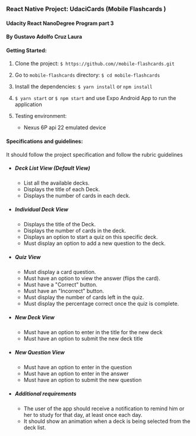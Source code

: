 ### React Native Project: UdaciCards (Mobile Flashcards )
#### Udacity React NanoDegree Program part 3
#### By Gustavo Adolfo Cruz Laura

#### Getting Started:
1. Clone the project: `$ https://github.com//mobile-flashcards.git`

2. Go to `mobile-flashcards` directory: `$ cd mobile-flashcards`

3. Install the dependencies: `$ yarn install` or `npm install`

4. `$ yarn start` or `$ npm start` and use Expo Android App to run the application

5. Testing environment:
    *  Nexus 6P api 22 emulated device

#### Specifications and guidelines:
It should follow the project specification and follow the rubric guidelines

* ##### Deck List View (Default View)
    * List all the available decks.
    * Displays the title of each Deck.
    * Displays the number of cards in each deck.

* ##### Individual Deck View
    * Displays the title of the Deck.
    * Displays the number of cards in the deck.
    * Displays an option to start a quiz on this specific deck.
    * Must display an option to add a new question to the deck.
    
* ##### Quiz View 
    * Must display a card question.
    * Must have an option to view the answer (flips the card).
    * Must have a "Correct" button.
    * Must have an "Incorrect" button.
    * Must display the number of cards left in the quiz.
    * Must display the percentage correct once the quiz is complete.
    
* ##### New Deck View
    * Must have an option to enter in the title for the new deck
    * Must have an option to submit the new deck title
    
* ##### New Question View
    * Must have an option to enter in the question
    * Must have an option to enter in the answer
    * Must have an option to submit the new question

* ##### Additional requirements   
    * The user of the app should receive a notification to remind him or her to study for that day, 
      at least once each day.
    * It should show an animation when a deck is being selected from the deck list.


    
    